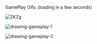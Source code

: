 GamePlay Gifs: (loading in a few seconds)

![ZKZg](https://github.com/user-attachments/assets/6d9f9390-40fb-4d6e-89e3-f7b9f0dd901a)


![drawing-gameplay-1](https://github.com/user-attachments/assets/a5448986-e2cd-4ada-b24b-e1540a745cf2)

![drawing-gameplay-2](https://github.com/user-attachments/assets/74dbd331-b530-456f-b4ee-dfe3e49b7095)
